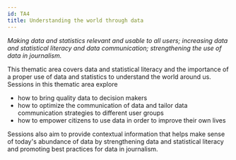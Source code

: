 ```yaml
---
id: TA4
title: Understanding the world through data
---
```


_Making data and statistics relevant and usable to all users; increasing data
and statistical literacy and data communication; strengthening the use of data
in journalism._

This thematic area covers data and statistical literacy and the importance of a
proper use of data and statistics to understand the world around us. Sessions in
this thematic area explore

- how to bring quality data to decision makers
- how to optimize the communication of data and tailor data communication
  strategies to different user groups
- how to empower citizens to use data in order to improve their own lives

Sessions also aim to provide contextual information that helps make sense of
today's abundance of data by strengthening data and statistical literacy and
promoting best practices for data in journalism.
